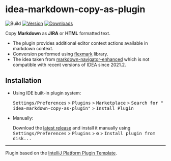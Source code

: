 # idea-markdown-copy-as-plugin

![Build](https://github.com/md2conf/idea-markdown-copy-as-plugin/workflows/Build/badge.svg)
[![Version](https://img.shields.io/jetbrains/plugin/v/20487)](https://plugins.jetbrains.com/plugin/20487)
[![Downloads](https://img.shields.io/jetbrains/plugin/d/20487)](https://plugins.jetbrains.com/plugin/20487)

<!-- Plugin description -->
Copy **Markdown** as **JIRA** or **HTML** formatted text.

- The plugin provides additional editor context actions available in markdown context.
- Conversion performed using [flexmark](https://github.com/vsch/flexmark-java) library.
- The idea taken from [markdown-navigator-enhanced](https://plugins.jetbrains.com/plugin/7896) which is not compatible
  with recent versions of IDEA since 2021.2.

<!-- Plugin description end -->

## Installation

- Using IDE built-in plugin system:

  <kbd>Settings/Preferences</kbd> > <kbd>Plugins</kbd> > <kbd>Marketplace</kbd> > <kbd>Search for "
  idea-markdown-copy-as-plugin"</kbd> >
  <kbd>Install Plugin</kbd>

- Manually:

  Download the [latest release](https://github.com/md2conf/idea-markdown-copy-as-plugin/releases/latest) and install it
  manually using
  <kbd>Settings/Preferences</kbd> > <kbd>Plugins</kbd> > <kbd>⚙️</kbd> > <kbd>Install plugin from disk...</kbd>

---
Plugin based on the [IntelliJ Platform Plugin Template][template].

[template]: https://github.com/JetBrains/intellij-platform-plugin-template
